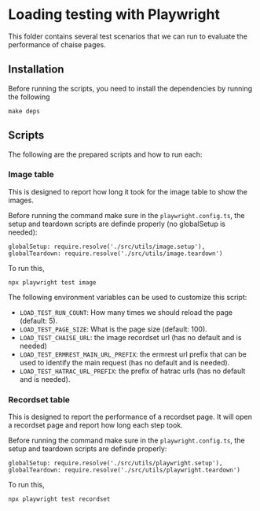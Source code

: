 # Loading testing with Playwright

This folder contains several test scenarios that we can run to evaluate the performance of chaise pages.

## Installation

Before running the scripts, you need to install the dependencies by running the following

```
make deps
```

## Scripts

The following are the prepared scripts and how to run each:

### Image table

This is designed to report how long it took for the image table to show the images.


Before running the command make sure in the `playwright.config.ts`, the setup and teardown scripts are definde properly (no globalSetup is needed):

```
globalSetup: require.resolve('./src/utils/image.setup'),
globalTeardown: require.resolve('./src/utils/image.teardown')
```

To run this,

```
npx playwright test image
```

The following environment variables can be used to customize this script:

- `LOAD_TEST_RUN_COUNT`: How many times we should reload the page (default: 5).
- `LOAD_TEST_PAGE_SIZE`: What is the page size (default: 100).
- `LOAD_TEST_CHAISE_URL`: the image recordset url (has no default and is needed)
- `LOAD_TEST_ERMREST_MAIN_URL_PREFIX`: the ermrest url prefix that can be used to identify the main request (has no default and is needed).
- `LOAD_TEST_HATRAC_URL_PREFIX`: the prefix of hatrac urls (has no default and is needed).


### Recordset table

This is designed to report the performance of a recordset page. It will open a recordset page and report how long each step took.

Before running the command make sure in the `playwright.config.ts`, the setup and teardown scripts are definde properly:

```
globalSetup: require.resolve('./src/utils/playwright.setup'),
globalTeardown: require.resolve('./src/utils/playwright.teardown')
```

To run this,

```
npx playwright test recordset
```



